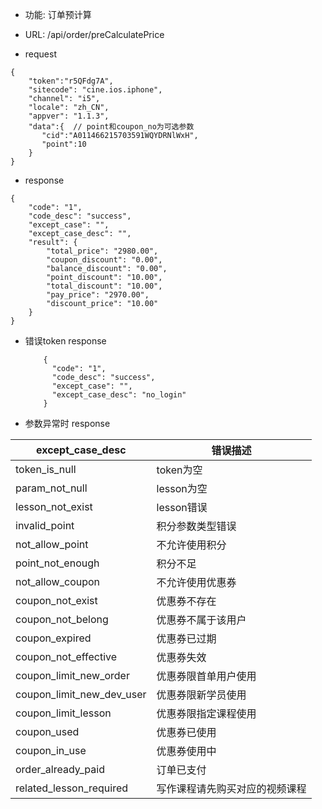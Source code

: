* 功能: 订单预计算

* URL: /api/order/preCalculatePrice

* request
```
{
    "token":"r5QFdg7A",
    "sitecode": "cine.ios.iphone",
    "channel": "i5", 
    "locale": "zh_CN",
    "appver": "1.1.3",
    "data":{  // point和coupon_no为可选参数
       "cid":"A011466215703591WQYDRNlWxH",
       "point":10
    }
}
```

* response
```
{
    "code": "1",
    "code_desc": "success",
    "except_case": "",
    "except_case_desc": "",
    "result": {
        "total_price": "2980.00",
        "coupon_discount": "0.00",
        "balance_discount": "0.00",
        "point_discount": "10.00",
        "total_discount": "10.00",
        "pay_price": "2970.00",
        "discount_price": "10.00"
    }
}
```
          
  - 错误token response
    ```
        {
          "code": "1",
          "code_desc": "success",
          "except_case": "",
          "except_case_desc": "no_login"
        }
    ```
  - 参数异常时 response
  
 except_case_desc|错误描述
 -|-
 token_is_null|token为空
 param_not_null|lesson为空 
 lesson_not_exist|lesson错误
 invalid_point|积分参数类型错误
 not_allow_point|不允许使用积分
 point_not_enough|积分不足
 not_allow_coupon|不允许使用优惠券
 coupon_not_exist|优惠券不存在
 coupon_not_belong|优惠券不属于该用户
 coupon_expired|优惠券已过期
 coupon_not_effective|优惠券失效
 coupon_limit_new_order|优惠券限首单用户使用
 coupon_limit_new_dev_user|优惠券限新学员使用
 coupon_limit_lesson|优惠券限指定课程使用
 coupon_used|优惠券已使用
 coupon_in_use|优惠券使用中
 order_already_paid|订单已支付
 related_lesson_required|写作课程请先购买对应的视频课程
